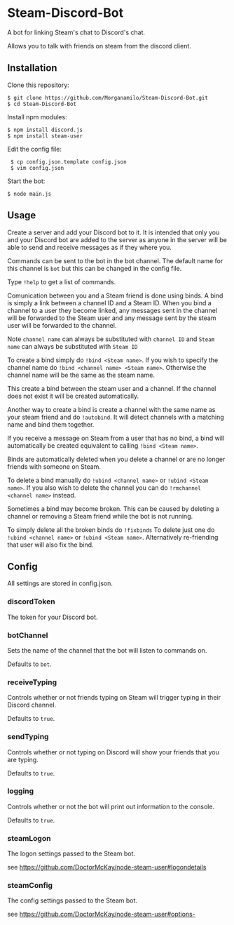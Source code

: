 # Steam-Discord-Bot
A bot for linking Steam's chat to Discord's chat.

Allows you to talk with friends on steam from the discord client.

## Installation

Clone this repository:

    $ git clone https://github.com/Morganamilo/Steam-Discord-Bot.git
    $ cd Steam-Discord-Bot
    
Install npm modules:

    $ npm install discord.js
    $ npm install steam-user
    
Edit the config file:

     $ cp config.json.template config.json
     $ vim config.json
     
Start the bot:

    $ node main.js

## Usage

Create a server and add your Discord bot to it. It is intended that only you and your Discord bot are added to the server as anyone in the server will be able to send and receive messages as if they where you.

Commands can be sent to the bot in the bot channel. The default name for this channel is `bot` but this can be changed in the config file.

Type `!help` to get a list of commands.

Comunication between you and a Steam friend is done using binds. A bind is simply a link between a channel ID and a Steam ID. When you bind a channel to a user they become linked, any messages sent in the channel will be forwarded to the Steam user and any message sent by the steam user will be forwarded to the channel.

Note `channel name` can always be substituted with `channel ID` and `Steam name` can always be substituted with `Steam ID`

To create a bind simply do `!bind <Steam name>`. If you wish to specify the channel name do `!bind <channel name> <Steam name>`. Otherwise the channel name will be the same as the steam name.

This create a bind between the steam user and a channel. If the channel does not exist it will be created automatically.

Another way to create a bind is create a channel with the same name as your steam friend and do `!autobind`. It will detect channels with a matching name and bind them together.

If you receive a message on Steam from a user that has no bind, a bind will automatically be created equivalent to calling `!bind <Steam name>`.

Binds are automatically deleted when you delete a channel or are no longer friends with someone on Steam.

To delete a bind manually do `!ubind <channel name>` or `!ubind <Steam name>`. If you also wish to delete the channel you can do `!rmchannel <channel name>` instead.

Sometimes a bind may become broken. This can be caused by deleting a channel or removing a Steam friend while the bot is not running.

To simply delete all the broken binds do `!fixbinds` To delete just one do `!ubind <channel name>` or `!ubind <Steam name>`. Alternatively re-friending that user will also fix the bind.

## Config

All settings are stored in config.json.

### discordToken

The token for your Discord bot.

### botChannel

Sets the name of the channel that the bot will listen to commands on.

Defaults to `bot`.

### receiveTyping

Controls whether or not friends typing on Steam will trigger typing in their Discord channel.

Defaults to `true`.

### sendTyping

Controls whether or not typing on Discord will show your friends that you are typing.

Defaults to `true`.

### logging

Controls whether or not the bot will print out information to the console.

Defaults to `true`.

### steamLogon

The logon settings passed to the Steam bot.

see https://github.com/DoctorMcKay/node-steam-user#logondetails

### steamConfig

The config settings passed to the Steam bot.

see https://github.com/DoctorMcKay/node-steam-user#options-
